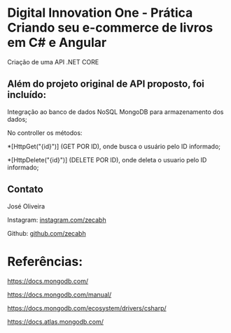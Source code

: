 # Digital Innovation One - Prática Criando seu e-commerce de livros em C# e Angular

Criação de uma API .NET CORE

## Além do projeto original de API proposto, foi incluído:

Integração ao banco de dados NoSQL MongoDB para armazenamento dos dados;

No controller os métodos: 

*[HttpGet("{id}")] (GET POR ID), onde busca o usuário pelo ID informado; 

*[HttpDelete("{id}")] (DELETE POR ID), onde deleta o usuario pelo ID informado;


## Contato

José Oliveira

Instagram:  [instagram.com/zecabh](https://instagram.com/zecabh)

Github:  [github.com/zecabh](https://github.com/zecabh)


# Referências:

https://docs.mongodb.com/

https://docs.mongodb.com/manual/

https://docs.mongodb.com/ecosystem/drivers/csharp/

https://docs.atlas.mongodb.com/
